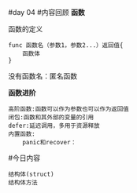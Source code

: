#day 04 
#内容回顾
**函数**

函数的定义
	
	func 函数名（参数1，参数2...）返回值{
		函数体
	}
没有函数名：匿名函数

**函数进阶**

	高阶函数:函数可以作为参数也可以作为返回值
	闭包:函数和其外部的变量的引用
	defer:延迟调用，多用于资源释放
	内置函数:
		panic和recover：

#今日内容

	结构体(struct)
	结构体方法
